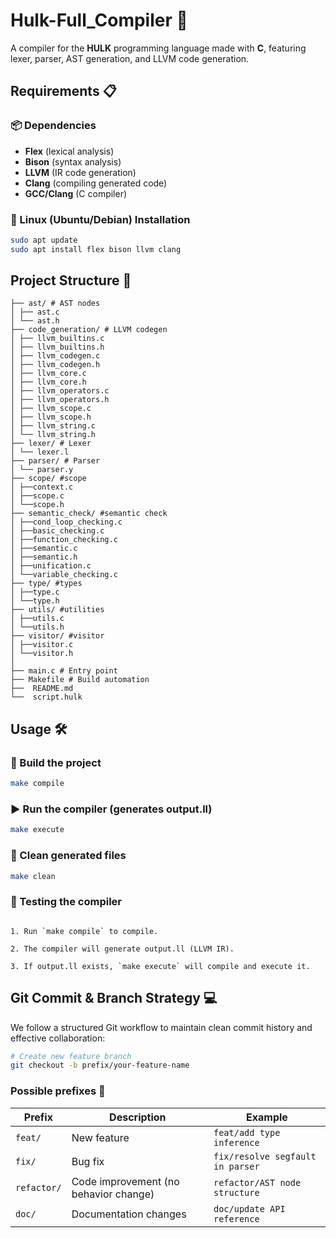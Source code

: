 # Hulk-Full_Compiler 🚀  

A compiler for the **HULK** programming language made with **C**, featuring lexer, parser, AST generation, and LLVM code generation.  

## **Requirements** 📋  

### **📦 Dependencies**  
- **Flex** (lexical analysis)  
- **Bison** (syntax analysis)  
- **LLVM** (IR code generation)  
- **Clang** (compiling generated code)  
- **GCC/Clang** (C compiler)  

### **📌 Linux (Ubuntu/Debian) Installation**  
```bash
sudo apt update
sudo apt install flex bison llvm clang
```
## **Project Structure** 📂

```
├── ast/ # AST nodes
│ ├── ast.c
│ └── ast.h
├── code_generation/ # LLVM codegen
│ ├── llvm_builtins.c
│ ├── llvm_builtins.h
│ ├── llvm_codegen.c
│ ├── llvm_codegen.h
│ ├── llvm_core.c
│ ├── llvm_core.h
│ ├── llvm_operators.c
│ ├── llvm_operators.h
│ ├── llvm_scope.c
│ ├── llvm_scope.h
│ ├── llvm_string.c
│ └── llvm_string.h
├── lexer/ # Lexer
│ └── lexer.l
├── parser/ # Parser
│ └── parser.y
├── scope/ #scope
│ ├──context.c
│ ├──scope.c
│ └──scope.h
├── semantic_check/ #semantic check
│ ├──cond_loop_checking.c
│ ├──basic_checking.c
│ ├──function_checking.c
│ ├──semantic.c
│ ├──semantic.h
│ ├──unification.c
│ └──variable_checking.c
├── type/ #types
│ ├──type.c
│ └──type.h
├── utils/ #utilities
│ ├──utils.c
│ └──utils.h
├── visitor/ #visitor
│ ├──visitor.c
│ └──visitor.h
│
├── main.c # Entry point
├── Makefile # Build automation
├──  README.md
└──  script.hulk
```

## **Usage** 🛠

### 🔨 Build the project
```bash
make compile
```
### ▶️ Run the compiler (generates output.ll)
```bash
make execute
```
### 🧹 Clean generated files
```bash
make clean
```

### 📝 Testing the compiler
```

1. Run `make compile` to compile.

2. The compiler will generate output.ll (LLVM IR).

3. If output.ll exists, `make execute` will compile and execute it.
```

## **Git Commit & Branch Strategy** 💻

We follow a structured Git workflow to maintain clean commit history and effective collaboration:

```bash
# Create new feature branch
git checkout -b prefix/your-feature-name
```
### Possible prefixes 📝


| Prefix      | Description                          | Example                          |
|-------------|--------------------------------------|----------------------------------|
| `feat/`     | New feature                          | `feat/add type inference`       |
| `fix/`      | Bug fix                              | `fix/resolve segfault in parser`|
| `refactor/` | Code improvement (no behavior change)| `refactor/AST node structure`   |
| `doc/`      | Documentation changes                | `doc/update API reference`      |
